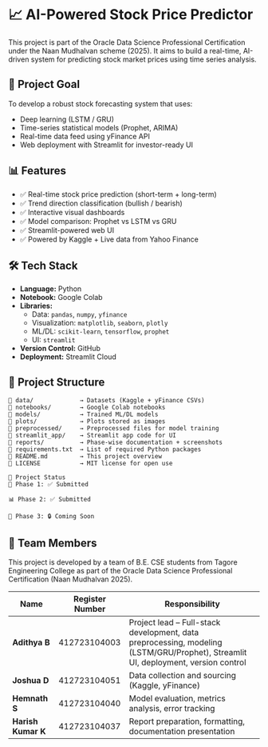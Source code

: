 # 📈 AI-Powered Stock Price Predictor

This project is part of the Oracle Data Science Professional Certification under the Naan Mudhalvan scheme (2025). It aims to build a real-time, AI-driven system for predicting stock market prices using time series analysis.

## 🚀 Project Goal

To develop a robust stock forecasting system that uses:
- Deep learning (LSTM / GRU)
- Time-series statistical models (Prophet, ARIMA)
- Real-time data feed using yFinance API
- Web deployment with Streamlit for investor-ready UI

## 📊 Features

- ✅ Real-time stock price prediction (short-term + long-term)
- ✅ Trend direction classification (bullish / bearish)
- ✅ Interactive visual dashboards
- ✅ Model comparison: Prophet vs LSTM vs GRU
- ✅ Streamlit-powered web UI
- ✅ Powered by Kaggle + Live data from Yahoo Finance

## 🛠 Tech Stack

- **Language:** Python
- **Notebook:** Google Colab
- **Libraries:** 
  - Data: `pandas`, `numpy`, `yfinance`
  - Visualization: `matplotlib`, `seaborn`, `plotly`
  - ML/DL: `scikit-learn`, `tensorflow`, `prophet`
  - UI: `streamlit`
- **Version Control:** GitHub
- **Deployment:** Streamlit Cloud

## 📁 Project Structure

```plaintext
📁 data/             → Datasets (Kaggle + yFinance CSVs)  
📁 notebooks/        → Google Colab notebooks  
📁 models/           → Trained ML/DL models
📁 plots/            → Plots stored as images
📁 preprocessed/     → Preprocessed files for model training  
📁 streamlit_app/    → Streamlit app code for UI  
📁 reports/          → Phase-wise documentation + screenshots  
📄 requirements.txt  → List of required Python packages  
📄 README.md         → This project overview  
📄 LICENSE           → MIT license for open use  

🔗 Project Status
📌 Phase 1: ✅ Submitted

📊 Phase 2: ✅ Submitted

🚀 Phase 3: 🔒 Coming Soon
```

## 👥 Team Members

This project is developed by a team of B.E. CSE students from Tagore Engineering College as part of the Oracle Data Science Professional Certification (Naan Mudhalvan 2025).

| Name               | Register Number  | Responsibility                                |
|--------------------|------------------|-----------------------------------------------|
| **Adithya B**      | 412723104003      | Project lead – Full-stack development, data preprocessing, modeling (LSTM/GRU/Prophet), Streamlit UI, deployment, version control |
| **Joshua D**       | 412723104051      | Data collection and sourcing (Kaggle, yFinance) |
| **Hemnath S**      | 412723104040      | Model evaluation, metrics analysis, error tracking |
| **Harish Kumar K** | 412723104037      | Report preparation, formatting, documentation presentation |
